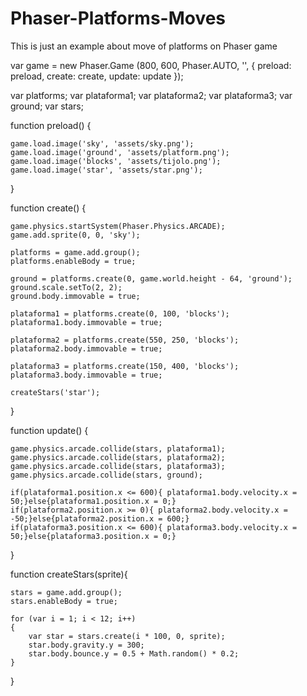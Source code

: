 # Phaser-Platforms-Moves
This is just an example about move of platforms on Phaser game

var game = new Phaser.Game
(800, 600, Phaser.AUTO, '', 
{ 
	preload: preload, 
	create: create, 
	update: update 
});



var platforms;
var plataforma1;
var plataforma2;
var plataforma3;
var ground;
var stars;


function preload() {
	
    game.load.image('sky', 'assets/sky.png');
	game.load.image('ground', 'assets/platform.png');
	game.load.image('blocks', 'assets/tijolo.png');	
	game.load.image('star', 'assets/star.png');
	
}






function create() {
		
	game.physics.startSystem(Phaser.Physics.ARCADE);		
    game.add.sprite(0, 0, 'sky');
	
    platforms = game.add.group();
    platforms.enableBody = true;
	
    ground = platforms.create(0, game.world.height - 64, 'ground');
    ground.scale.setTo(2, 2);
    ground.body.immovable = true;
    
	plataforma1 = platforms.create(0, 100, 'blocks');
    plataforma1.body.immovable = true;
	
	plataforma2 = platforms.create(550, 250, 'blocks');
    plataforma2.body.immovable = true;
	
	plataforma3 = platforms.create(150, 400, 'blocks');
    plataforma3.body.immovable = true;
		
	createStars('star');
}



function update() {
	
	game.physics.arcade.collide(stars, plataforma1);
	game.physics.arcade.collide(stars, plataforma2);
	game.physics.arcade.collide(stars, plataforma3);
	game.physics.arcade.collide(stars, ground);	
	
	if(plataforma1.position.x <= 600){ plataforma1.body.velocity.x = 50;}else{plataforma1.position.x = 0;}
	if(plataforma2.position.x >= 0){ plataforma2.body.velocity.x = -50;}else{plataforma2.position.x = 600;}
	if(plataforma3.position.x <= 600){ plataforma3.body.velocity.x = 50;}else{plataforma3.position.x = 0;}
	
}


function createStars(sprite){
	
	stars = game.add.group();
    stars.enableBody = true;
	
    for (var i = 1; i < 12; i++)
    {
        var star = stars.create(i * 100, 0, sprite);
        star.body.gravity.y = 300;
        star.body.bounce.y = 0.5 + Math.random() * 0.2;
    }
}





